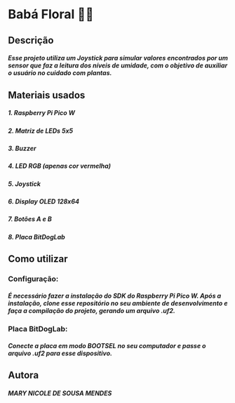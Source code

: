 # Babá Floral :herb::rotating_light:

## Descrição 
##### Esse projeto utiliza um Joystick para simular valores encontrados por um sensor que faz a leitura dos níveis de umidade, com o objetivo de auxiliar o usuário no cuidado com plantas. 


## Materiais usados
##### 1. Raspberry Pi Pico W
##### 2. Matriz de LEDs 5x5
##### 3. Buzzer
##### 4. LED RGB (apenas cor vermelha)
##### 5. Joystick
##### 6. Display OLED 128x64
##### 7. Botões A e B
##### 8. Placa BitDogLab


## Como utilizar
### Configuração:
##### É necessário fazer a instalação do SDK do Raspberry Pi Pico W. Após a instalação, clone esse repositório no seu ambiente de desenvolvimento e faça a compilação do projeto, gerando um arquivo .uf2.

### Placa BitDogLab:
##### Conecte a placa em modo BOOTSEL no seu computador e passe o arquivo .uf2 para esse dispositivo.


## Autora
##### MARY NICOLE DE SOUSA MENDES
